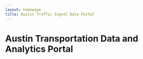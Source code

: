 ```yaml
---
layout: homepage
title: Austin Traffic Signal Data Portal
---
```


# Austin Transportation Data and Analytics Portal


